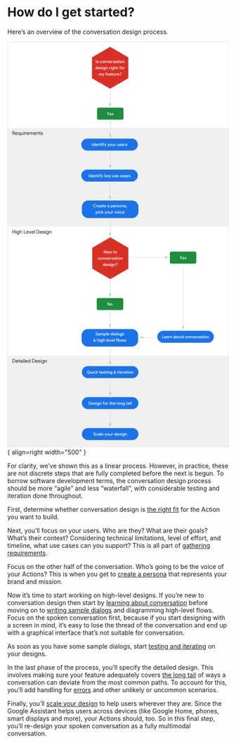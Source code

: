 # How do I get started?

Here’s an overview of the conversation design process.

![Design process flowchart](../static/design-process-flowchart.png){ align=right width="500" }

For clarity, we’ve shown this as a linear process. However, in practice, these
are not discrete steps that are fully completed before the next is begun. To
borrow software development terms, the conversation design process should be
more “agile” and less “waterfall”, with considerable testing and iteration done
throughout.

First, determine whether conversation design is
[the right fit](../conversation-design-process/is-conversation-the-right-fit.md)
for the Action you want to build.

Next, you’ll focus on your users. Who are they? What are their goals? What’s
their context? Considering technical limitations, level of effort, and timeline,
what use cases can you support? This is all part of
[gathering requirements](../conversation-design-process/gather-requirements.md).

Focus on the other half of the conversation. Who’s going to be the voice of your
Actions? This is when you get to
[create a persona](../conversation-design-process/create-a-persona.md) that
represents your brand and mission.

Now it’s time to start working on high-level designs. If you’re new to
conversation design then start by
[learning about conversation](../learn-about-conversation.md) before moving on
to
[writing sample dialogs](../conversation-design-process/write-sample-dialogs.md)
and diagramming high-level flows. Focus on the spoken conversation first,
because if you start designing with a screen in mind, it’s easy to lose the
thread of the conversation and end up with a graphical interface that’s not
suitable for conversation.

As soon as you have some sample dialogs, start
[testing and iterating](../conversation-design-process/test-and-iterate.md) on
your designs.

In the last phase of the process, you’ll specify the detailed design. This
involves making sure your feature adequately covers
[the long tail](../conversation-design-process/design-for-the-long-tail.md) of
ways a conversation can deviate from the most common paths. To account for this,
you’ll add handling for [errors](../conversational-components/errors.md) and
other unlikely or uncommon scenarios.

Finally, you’ll
[scale your design](../conversation-design-process/scale-your-design.md) to help
users wherever they are. Since the Google Assistant helps users across devices
(like Google Home, phones, smart displays and more), your Actions should, too.
So in this final step, you’ll re-design your spoken conversation as a fully
multimodal conversation.
